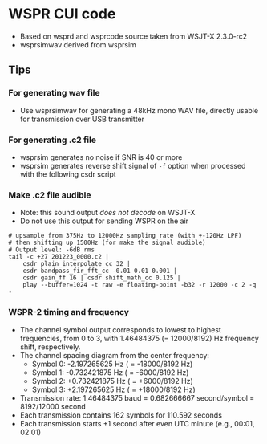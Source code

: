 # WSPR CUI code

* Based on wsprd and wsprcode source taken from WSJT-X 2.3.0-rc2
* wsprsimwav derived from wsprsim

## Tips

### For generating wav file

* Use wsprsimwav for generating a 48kHz mono WAV file, directly usable for transmission over USB transmitter

### For generating .c2 file

* wsprsim generates no noise if SNR is 40 or more
* wsprsim generates reverse shift signal of `-f` option when processed with the following csdr script

### Make .c2 file audible

* Note: this sound output *does not decode* on WSJT-X
* Do not use this output for sending WSPR on the air

```
# upsample from 375Hz to 12000Hz sampling rate (with +-120Hz LPF)
# then shifting up 1500Hz (for make the signal audible)
# Output level: -6dB rms 
tail -c +27 201223_0000.c2 | 
    csdr plain_interpolate_cc 32 | 
    csdr bandpass_fir_fft_cc -0.01 0.01 0.001 | 
    csdr gain_ff 16 | csdr shift_math_cc 0.125 | 
    play --buffer=1024 -t raw -e floating-point -b32 -r 12000 -c 2 -q -
```

### WSPR-2 timing and frequency

* The channel symbol output corresponds to lowest to highest frequencies, from 0 to 3, with 1.46484375 (= 12000/8192) Hz frequency shift, respectively.
* The channel spacing diagram from the center frequency:
  - Symbol 0: -2.197265625 Hz ( = -18000/8192 Hz)
  - Symbol 1: -0.732421875 Hz ( = -6000/8192 Hz)
  - Symbol 2: +0.732421875 Hz ( = +6000/8192 Hz)
  - Symbol 3: +2.197265625 Hz ( = +18000/8192 Hz)
* Transmission rate: 1.46484375 baud = 0.682666667 second/symbol = 8192/12000 second
* Each transmission contains 162 symbols for 110.592 seconds
* Each transmission starts +1 second after even UTC minute (e.g., 00:01, 02:01)

